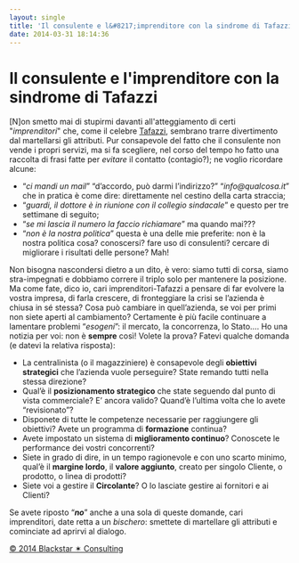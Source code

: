```yaml
---
layout: single
title: 'Il consulente e l&#8217;imprenditore con la sindrome di Tafazzi'
date: 2014-03-31 18:14:36
---
```

<h1>Il consulente e l'imprenditore con la sindrome di Tafazzi</h1>
[N]on smetto mai di stupirmi davanti all'atteggiamento di certi "<em>imprenditori</em>" <span>che, come il celebre </span><a href="http://it.wikipedia.org/wiki/Tafazzi">Tafazzi</a><span>, sembrano trarre divertimento dal martellarsi gli attributi. Pur consapevole del fatto che il consulente non vende i propri servizi, ma si fa scegliere, nel corso del tempo ho fatto una raccolta di frasi fatte per </span><em>evitare</em><span> il contatto (contagio?); ne voglio ricordare alcune:</span>
<ul>
	<li>“<em>ci mandi un mail</em>” “d’accordo, può darmi l’indirizzo?” “<em>info@qualcosa.it</em>” che in pratica è come dire: direttamente nel cestino della carta straccia;</li>
	<li>“<em>guardi, il dottore è in riunione con il collegio sindacale</em>” e questo per tre settimane di seguito;</li>
	<li>“<em>se mi lascia il numero la faccio richiamare</em>” ma quando mai???</li>
	<li>“<em>non è la nostra politica</em>” questa è una delle mie preferite: non è la nostra politica cosa? conoscersi? fare uso di consulenti? cercare di migliorare i risultati delle persone? Mah!</li>
</ul>
Non bisogna nascondersi dietro a un dito, è vero: siamo tutti di corsa, siamo stra-impegnati e dobbiamo correre il triplo solo per mantenere la posizione. Ma come fate, dico io, cari imprenditori-Tafazzi a pensare di far evolvere la vostra impresa, di farla crescere, di fronteggiare la crisi se l’azienda è chiusa in sé stessa? Cosa può cambiare in quell’azienda, se voi per primi non siete aperti al cambiamento? Certamente è più facile continuare a lamentare problemi “<em>esogeni</em>”: il mercato, la concorrenza, lo Stato…. Ho una notizia per voi: non è <strong>sempre</strong> così! Volete la prova? Fatevi qualche domanda (e datevi la relativa risposta):
<ul>
	<li>La centralinista (o il magazziniere) è consapevole degli <strong>obiettivi strategici</strong> che l’azienda vuole perseguire? State remando tutti nella stessa direzione?</li>
	<li>Qual’è il <strong>posizionamento strategico</strong> che state seguendo dal punto di vista commerciale? E’ ancora valido? Quand’è l’ultima volta che lo avete “revisionato”?</li>
	<li>Disponete di tutte le competenze necessarie per raggiungere gli obiettivi? Avete un programma di <strong>formazione</strong> continua?</li>
	<li>Avete impostato un sistema di <strong>miglioramento continuo</strong>? Conoscete le performance dei vostri concorrenti?</li>
	<li>Siete in grado di dire, in un tempo ragionevole e con uno scarto minimo, qual’è il <strong>margine lordo</strong>, il <strong>valore aggiunto</strong>, creato per singolo Cliente, o prodotto, o linea di prodotti?</li>
	<li>Siete voi a gestire il <strong>Circolante</strong>? O lo lasciate gestire ai fornitori e ai Clienti?</li>
</ul>
Se avete riposto “<strong><em>no</em></strong>” anche a una sola di queste domande, cari imprenditori, date retta a un <em>bischero</em>: smettete di martellare gli attributi e cominciate ad aprirvi al dialogo.

<a href="http://www.blackstarconsulting.it">© 2014 Blackstar ✶ Consulting</a>